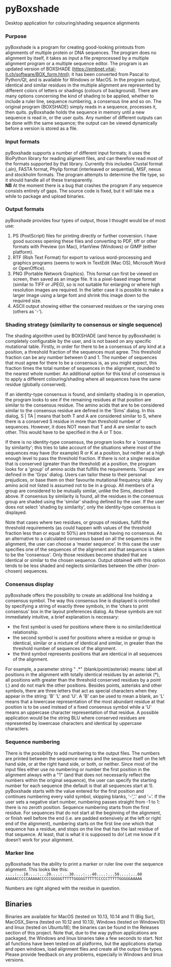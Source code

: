 # pyBoxshade
Desktop application for colouring/shading sequence alignments

### Purpose
pyBoxshade is a program for creating good-looking printouts from alignments of multiple protein or DNA sequences. The program does no alignment by itself, it takes as input a file preprocessed by a multiple alignment program or a multiple sequence editor. The program is an updated version of BOXSHADE (https://embnet.vital-it.ch/software/BOX_form.html); it has been converted from Pascal to Python/Qt, and is available for Windows or MacOS.
In the program output, identical and similar residues in the multiple alignment are represented by different colors of letters or shadings (colours of background). There are many options concerning the kind of shading to be applied, whether to include a ruler line, sequence numbering, a consensus line and so on. 
The original program (BOXSHADE) simply reads in a sequence, processes it, then quits. pyBoxshade holds the sequence in memory until a new sequence is read in, or the user quits. Any number of different outputs can be done with the same sequence; the output can be viewed dynamically before a version is stored as a file.

### Input formats
pyBoxshade supports a number of different input formats; it uses the BioPython library for reading aligment files, and can therefore read most of the formats supported by that library. Currently this includes Clustal format (.aln), FASTA format, Phylip format (interleaved or sequential), MSF, nexus and stockholm formats. The program attempts to determine the file type, so it should handle all of these transparently.<br>
**NB** At the moment there is a bug that crashes the program if any sequence consists entirely of gaps. The source code is fixed, but it will take me a while to package and upload binaries.

### Output formats
pyBoxshade provides four types of output, those I thought would be of most use:
1. PS (PostScript) files for printing directly or further conversion. I have good success opening these files and converting to PDF, tiff or other formats with Preview (on Mac), IrfanView (Windows) or GIMP (either platform). 
2. RTF (Rish Text Format) for export to various word-processing and graphics programs (seems to work in TextEdit (Mac OS), Microsoft Word or OpenOffice).
3. PNG (Portable Network Graphics). This format can first be viewed on screen, then saved as an image file. It is a pixel-based image format (similar to TIFF or JPEG), so is not suitable for enlarging or where high resolution images are required. In the latter case it is possible to make a larger image using a large font and shrink this image down to the required size.
4. ASCII output showing either the conserved residues or the varying ones (others as '-').

### Shading strategy (similarity to consensus or single sequence)
The shading algorithm used by BOXSHADE (and hence by pyBoxshade) is completely configurable by the user, and is not based on any specific mutational table. Firstly, in order for there to be a consensus of any kind at a position, a threshold fraction of the sequences must agree. This threshold fraction can be any number between 0 and 1. The number of sequences that must agree for there to be a consensus is, as you might expect, this fraction times the total number of sequences in the alignment, rounded to the nearest whole number.
An additional option for this kind of consensus is to apply a different colouring/shading where all sequences have the same residue (globally conserved).

If an identity-type consensus is found, and similarity shading is in operation, the program looks to see if the remaining residues at that position are similar to the consensus residue. The amino acids that are to be considered similar to the consensus residue are defined in the 'Sims' dialog. In this dialog,
S | TA   |
means that both T and A are considered similar to S, where there is a conserved S residue in more than threshold number of sequences. However, it does NOT mean that T and A are similar to each other. This would have to be specified in the A or T box.

If there is no identity-type consensus, the program looks for a 'consensus by similarity'; this tries to take account of the situations where most of the sequences may have (for example) R or K at a position, but neither at a high enough level to pass the threshold fraction. If there is not a single residue that is conserved (greater than the threshold) at a position, the program looks for a 'group' of amino acids that fulfills the requirements. 'Groups' are defined in the 'Grps' dialog. Users can tailor these to their personal prejudices, or base them on their favourite mutational frequency table. Any amino acid not listed is assumed not to be in a group. All members of a group are considered to be mutually similar, unlike the Sims, described above. If consensus by similarity is found, all the residues in the consensus group are shaded using the 'similar' shading defined by the user. If the user does not select 'shading by similarity', only the identity-type consensus is displayed.

Note that cases where two residues, or groups of residues, fulfill the threshold requirements (as could happen with values of the threshold fraction less than or equal to 50%) are treated as having no consensus.
As an alternative to a calculated consensus based on all the sequences in the alignment, the user can choose a ‘master sequence'. In this case the user specifies one of the sequences of the alignment and that sequence is taken to be the 'consensus'. Only those residues become shaded that are identical or similar to the chosen sequence. Output obtained with this option tends to be less shaded and neglects similarities between the other (non-chosen) sequences.

### Consensus display
pyBoxshade offers the possibility to create an additional line holding a consensus symbol. The way this consensus line is displayed is controlled by specifying a string of exactly three symbols, in the 'chars to print consensus' box in the layout preferences dialog. As these symbols are not immediately intuitive, a brief explanation is necessary:
 
+ the first symbol is used for positions where there is no similar/identical relationship.
+ the second symbol is used for positions where a residue or group is identical, similar or a mixture of identical and similar, in greater than the threshold number of sequences of the alignment.
+ the third symbol represents positions that are identical in all sequences of the alignment.

For example, a parameter string " .\*" (blank/point/asterisk) means: label all positions in the alignment with totally identical residues by an asterisk (\*), all positions with greater than the threshold conserved residues by a point (.) and do not mark the other positions.
Besides points, asterisks and other symbols, there are three letters that act as special characters when they appear in the string: 'B' 'L' and 'U'. A 'B' can be used to mean a blank, an 'L' means that a lowercase representation of the most abundant residue at that position is to be used instead of a fixed consensus symbol while a 'U' means an uppercase character representation of that residue. A possible application would be the string BLU where conserved residues are represented by lowercase characters and identical by uppercase characters.

### Sequence numbering
There is the possibility to add numbering to the output files. The numbers are printed between the sequence names and the sequence itself on the left hand side, or at the right hand side, or both, or neither. Since most of the input files either use no numbering or number the first position in the alignment always with a "1" (and that does not necessarily reflect the numbers within the original sequence), the user can specify the starting number for each sequence (the default is that all sequences start at 1). 
pyBoxshade starts with the value entered for the first position and continues numbering every valid symbol, skipping blanks, '-','.' and ‘~’. If the user sets a negative start number, numbering passes straight from -1 to 1: there is no zeroth position.
Sequence numbering starts from the first residue. For sequences that do not start at the beginning of the alignment, or finish well before the end (i.e. are padded extensively at the left or right end of the alignment), numbering starts on the first line one which that sequence has a residue, and stops on the line that has the last residue of that sequence. At least, that is what it is supposed to do! Let me know if it doesn’t work for your alignment.

### Marker line 
pyBoxshade has the ability to print a marker or ruler line over the sequence alignment. This looks like this:
     `....:...10....:...20....:...30....:...40....:...50....:...60`
     `AAAAACCCCCAAAAACCCCCGGGGGTTTTTGGGGGTTTTTCCCCCTTTTTGGGGGAAAAA`

Numbers are right aligned with the residue in question.

## Binaries
Binaries are available for MacOS (tested on 10.13, 10.14 and 11 (Big Sur), MacOSX_Sierra (tested on 10.12 and 10.13), Windows (tested on Windows10) and linux (tested on Ubuntu18); the binaries can be found in the Releases section of this project. Note that, due to the way python applications are packaged, the Windows and linux binaries take a few seconds to start. Not all functions have been tested on all platforms, but the applications startup and open windows, load alignment files and create all the output file types. Please provide feedback on any problems, especially in Windows and linux versions.
